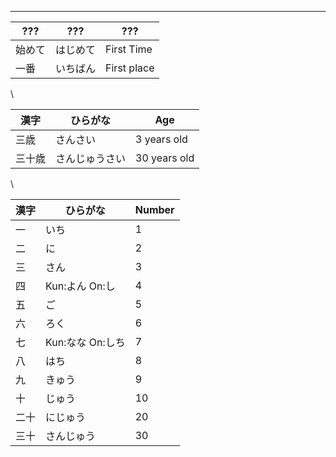 
---

| ??? | ??? | ??? |
| --- | --- | --- |
| 始めて | はじめて | First Time |
| 一番 | いちばん | First place | 

\

| 漢字 | ひらがな | Age |
| --- | --- | --- |
| 三歳 | さんさい | 3 years old |
| 三十歳 | さんじゅうさい | 30 years old |

\

| 漢字 | ひらがな | Number | 
| --- | --- | --- |
| 一　| いち | 1 
| 二　| に | 2
| 三　| さん | 3
| 四　| Kun:よん On:し  | 4 
| 五　| ご | 5
| 六　| ろく | 6
| 七　| Kun:なな On:しち | 7
| 八　| はち | 8
| 九　| きゅう | 9
| 十　| じゅう | 10
| 二十| にじゅう | 20
| 三十| さんじゅう | 30